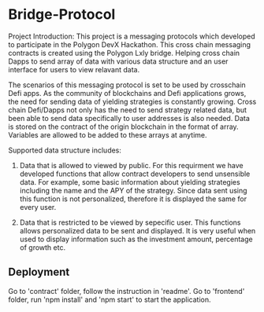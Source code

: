 # Bridge-Protocol
Project Introduction:
This project is a messaging protocols which developed to participate in the Polygon DevX Hackathon. 
This cross chain messaging contracts is created using the Polygon Lxly bridge. Helping cross chain Dapps to send array of data with various data structure and an user interface for users to view relavant data.


The scenarios of this messaging protocol is set to be used by crosschain Defi apps. 
As the community of blockchains and Defi applications grows, the need for sending data of yielding strategies is constantly growing. Cross chain Defi/Dapps not only has the need to send strategy related data, but been able to send data specifically to user addresses is also needed. Data is stored on the contract of the origin blockchain in the format of array. Variables are allowed to be added to these arrays at anytime. 

Supported data structure includes:
1. Data that is allowed to viewed by public.
   For this requirment we have developed functions that allow contract developers to send unsensible data. For example, some basic information about yielding strategies including the name and the APY of the strategy. Since data sent using this function is not personalized, therefore it is displayed the same for every user.  
   
2. Data that is restricted to be viewed by sepecific user.
   This functions allows personalized data to be sent and displayed. It is very useful when used to display information such as the investment amount, percentage of growth etc.


## Deployment
Go to 'contract' folder, follow the instruction in 'readme'.
Go to 'frontend' folder, run 'npm install' and 'npm start' to start the application.


